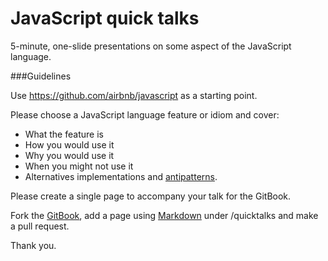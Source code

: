 # JavaScript quick talks

5-minute, one-slide presentations on some aspect of the JavaScript language. 

###Guidelines

Use https://github.com/airbnb/javascript as a starting point.

Please choose a JavaScript language feature or idiom and cover:

* What the feature is
* How you would use it
* Why you would use it
* When you might not use it
* Alternatives implementations and [antipatterns](http://en.wikipedia.org/wiki/Anti-pattern).

Please create a single page to accompany your talk for the GitBook.

Fork the [GitBook](https://github.com/selforganising/book), add a page using [Markdown](http://gitbookio.gitbooks.io/markdown/) under /quicktalks and make a pull request.

Thank you.

